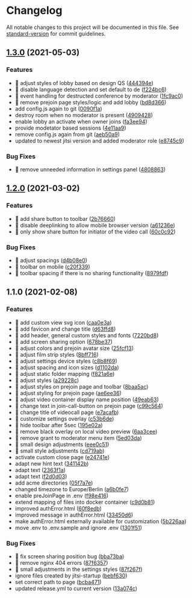 # Changelog

All notable changes to this project will be documented in this file. See [standard-version](https://github.com/conventional-changelog/standard-version) for commit guidelines.

## [1.3.0](https://github.com/CaritasDeutschland/caritas-onlineBeratung-videoBackend/compare/v1.2.0...v1.3.0) (2021-05-03)


### Features

* 🎸 adjust styles of lobby based on design QS ([444394e](https://github.com/CaritasDeutschland/caritas-onlineBeratung-videoBackend/commit/444394efaf1210c01611b898fb349e7d67f086f6))
* 🎸 disable language detection and set default to de ([f224bc6](https://github.com/CaritasDeutschland/caritas-onlineBeratung-videoBackend/commit/f224bc6505f75806d957e38f301de520dc370fba))
* 🎸 event handling for destructed conference by moderator ([1fc9ac0](https://github.com/CaritasDeutschland/caritas-onlineBeratung-videoBackend/commit/1fc9ac0939c7bb28f3ed401a23d368f48e6461dd))
* 🎸 remove prejoin page styles/logic and add lobby ([bd8d366](https://github.com/CaritasDeutschland/caritas-onlineBeratung-videoBackend/commit/bd8d366e0559db2f3b3a210d17d30ede7de79cf5))
* add config.js again to git ([0090f1a](https://github.com/CaritasDeutschland/caritas-onlineBeratung-videoBackend/commit/0090f1ac320b669c8f8b1d16884351c4bf3b8013))
* destroy room when no moderator is present ([4909428](https://github.com/CaritasDeutschland/caritas-onlineBeratung-videoBackend/commit/49094280d2c7c72354e32bb21f1eb36b2b32e675))
* enable lobby an activate when owner joins ([fa3ee94](https://github.com/CaritasDeutschland/caritas-onlineBeratung-videoBackend/commit/fa3ee94446df8a8a3a39f2c599276f0b21caddb0))
* provide modetator based sessions ([4e11aa9](https://github.com/CaritasDeutschland/caritas-onlineBeratung-videoBackend/commit/4e11aa91676ed0b8231056575974e87871fdfa58))
* remove config.js again from git ([aeb50a9](https://github.com/CaritasDeutschland/caritas-onlineBeratung-videoBackend/commit/aeb50a9d6629990a42510893c65ee1ed3509ee9a))
* updated to newest jitsi version and added moderator role ([e8745c9](https://github.com/CaritasDeutschland/caritas-onlineBeratung-videoBackend/commit/e8745c9383437aae0529c0e13ad383f9014962cc))


### Bug Fixes

* 🐛 remove unneeded information in settings panel ([4808863](https://github.com/CaritasDeutschland/caritas-onlineBeratung-videoBackend/commit/4808863fe8f575d1c13a51a1560d2f8cac38b9e2))

## [1.2.0](https://github.com/CaritasDeutschland/caritas-onlineBeratung-videoBackend/compare/v1.1.0...v1.2.0) (2021-03-02)


### Features

* 🎸 add share button to toolbar ([2b76660](https://github.com/CaritasDeutschland/caritas-onlineBeratung-videoBackend/commit/2b766607fb6088f4d857d0e29a234c45c32f3894))
* 🎸 disable deeplinking to allow mobile browser version ([a61236e](https://github.com/CaritasDeutschland/caritas-onlineBeratung-videoBackend/commit/a61236e9db4344f8f47e10b30f9a95131e20be64))
* 🎸 only show share button for initiator of the video call ([60c0c92](https://github.com/CaritasDeutschland/caritas-onlineBeratung-videoBackend/commit/60c0c929e9946831ed58ecef9f60a77ff82689cd))


### Bug Fixes

* 🐛 adjust spacings ([d4b08e0](https://github.com/CaritasDeutschland/caritas-onlineBeratung-videoBackend/commit/d4b08e0a1822b173f341fbf60ae53d389fc4f0e3))
* 🐛 toolbar on mobile ([c20f339](https://github.com/CaritasDeutschland/caritas-onlineBeratung-videoBackend/commit/c20f339efe890a667a64edbc955495cb336b5a4d))
* 🐛 toolbar spacing if there is no sharing functionality ([8979fdf](https://github.com/CaritasDeutschland/caritas-onlineBeratung-videoBackend/commit/8979fdfbdb053e052514ffa279e41d18a7252da9))

## 1.1.0 (2021-02-08)


### Features

* 🎸 add custom view svg icon ([caa0e3a](https://github.com/CaritasDeutschland/caritas-onlineBeratung-videoBackend/commit/caa0e3a1c6305eadc446b63a1858a55c6507ca93))
* 🎸 add favicon and change title ([d63ffd8](https://github.com/CaritasDeutschland/caritas-onlineBeratung-videoBackend/commit/d63ffd8ebd2c768cd03a3c9468c064e57d3bda82))
* 🎸 add header, general custom styles and fonts ([7220bd8](https://github.com/CaritasDeutschland/caritas-onlineBeratung-videoBackend/commit/7220bd8b525df4d739e701d29d4c5e33503dc176))
* 🎸 add screen sharing option ([678be37](https://github.com/CaritasDeutschland/caritas-onlineBeratung-videoBackend/commit/678be378958a045deb3fab1e3dc721e4abf987f3))
* 🎸 adjust colors and prejoin avatar size ([25fcf13](https://github.com/CaritasDeutschland/caritas-onlineBeratung-videoBackend/commit/25fcf13371d0bc1a5f68ac79d63cada79ef94aa6))
* 🎸 adjust film strip styles ([8bff716](https://github.com/CaritasDeutschland/caritas-onlineBeratung-videoBackend/commit/8bff716b47660709a89507a5e42c76657680f244))
* 🎸 adjust settings device styles ([c8b8f69](https://github.com/CaritasDeutschland/caritas-onlineBeratung-videoBackend/commit/c8b8f69c8f1b3b8b6323a4af205ecf171e90784a))
* 🎸 adjust spacing and icon sizes ([d1102da](https://github.com/CaritasDeutschland/caritas-onlineBeratung-videoBackend/commit/d1102da3ca9fc8c09bfe4abfcccf131ee61f0505))
* 🎸 adjust static folder mapping ([f821a6e](https://github.com/CaritasDeutschland/caritas-onlineBeratung-videoBackend/commit/f821a6ea619248940ecb78018ce73329c63105fd))
* 🎸 adjust styles ([a29228c](https://github.com/CaritasDeutschland/caritas-onlineBeratung-videoBackend/commit/a29228cf633301f430b99840376d7fca5e47a357))
* 🎸 adjust styles on prejoin page and toolbar ([8baa5ac](https://github.com/CaritasDeutschland/caritas-onlineBeratung-videoBackend/commit/8baa5acc11b849c45003a2ddd6f932fb18cfa6e1))
* 🎸 adjust styling for prejoin page ([ae6ee36](https://github.com/CaritasDeutschland/caritas-onlineBeratung-videoBackend/commit/ae6ee369f0191f916bbfd78caa9bdafe572cb6a5))
* 🎸 adjust video container display name position ([49eab63](https://github.com/CaritasDeutschland/caritas-onlineBeratung-videoBackend/commit/49eab637ed96312e3650d3ac3c7534327d22c14b))
* 🎸 change text in join-call-button on prejoin page ([c99c564](https://github.com/CaritasDeutschland/caritas-onlineBeratung-videoBackend/commit/c99c564ea45ca6ee81ebb90340047e63341cdb11))
* 🎸 change title of videocall page ([e7acafb](https://github.com/CaritasDeutschland/caritas-onlineBeratung-videoBackend/commit/e7acafb5a4df148811a15b1aa4af9c083948e15a))
* 🎸 customize settings overlay ([c53b6de](https://github.com/CaritasDeutschland/caritas-onlineBeratung-videoBackend/commit/c53b6dea39e59a0151d0f2336464425734dad533))
* 🎸 hide toolbar after 5sec ([195e02a](https://github.com/CaritasDeutschland/caritas-onlineBeratung-videoBackend/commit/195e02a9f5eaca53680c726e56a754b0b6b4b15b))
* 🎸 remove black overlay on local video preview ([6aa3cee](https://github.com/CaritasDeutschland/caritas-onlineBeratung-videoBackend/commit/6aa3cee9c0347d48d4b75df20df8c948d7b5c977))
* 🎸 remove grant to moderator menu item ([5ed03da](https://github.com/CaritasDeutschland/caritas-onlineBeratung-videoBackend/commit/5ed03da979535127b5ec05fe8d0f8515cc6feae1))
* 🎸 small design adjustments ([eee0c51](https://github.com/CaritasDeutschland/caritas-onlineBeratung-videoBackend/commit/eee0c512d283d3e91e769063542d339240003adb))
* 🎸 small style adjustments ([cd719ab](https://github.com/CaritasDeutschland/caritas-onlineBeratung-videoBackend/commit/cd719ab459fa4d141a09f109265f579ace459079))
* activate custom close page ([e24741e](https://github.com/CaritasDeutschland/caritas-onlineBeratung-videoBackend/commit/e24741e896597562b22576c3773b6345fb0084a6))
* adapt new hint text ([341142b](https://github.com/CaritasDeutschland/caritas-onlineBeratung-videoBackend/commit/341142b934d7ad41684f783f47388c3062369ae5))
* adapt text ([2363f1a](https://github.com/CaritasDeutschland/caritas-onlineBeratung-videoBackend/commit/2363f1aee63c9968b04dbc587df721d685f6a553))
* adapt text ([f2d0d03](https://github.com/CaritasDeutschland/caritas-onlineBeratung-videoBackend/commit/f2d0d03ccea5e5fea96a4ebb871670d0aeaba448))
* add acme directories ([05f7a7e](https://github.com/CaritasDeutschland/caritas-onlineBeratung-videoBackend/commit/05f7a7eb516d657b4525cc465d31ff46a6efb196))
* changed timezone to Europe/Berlin ([a6b0fe7](https://github.com/CaritasDeutschland/caritas-onlineBeratung-videoBackend/commit/a6b0fe745f00bb9b3834809047859ca41095f99d))
* enable preJoinPage in .env ([f98e416](https://github.com/CaritasDeutschland/caritas-onlineBeratung-videoBackend/commit/f98e416e39d2b26b7a4e6ccd271e3e93aca07419))
* extend mapping of files into docker container ([c9d0b81](https://github.com/CaritasDeutschland/caritas-onlineBeratung-videoBackend/commit/c9d0b810bc08429072444174698b1097de80f3e1))
* improved authError.html ([60f8edb](https://github.com/CaritasDeutschland/caritas-onlineBeratung-videoBackend/commit/60f8edb1ce7905eb0ae96d315693811fd7635066))
* improved message in authError.html ([33450d6](https://github.com/CaritasDeutschland/caritas-onlineBeratung-videoBackend/commit/33450d68bf07f7fc758001797acbaa1303d4e33d))
* make authError.html externally available for customization ([5b226aa](https://github.com/CaritasDeutschland/caritas-onlineBeratung-videoBackend/commit/5b226aa3c9e530c80a676ed7bd9574cef6cfa791))
* move .env to .env.sample and ignore .env ([1301f51](https://github.com/CaritasDeutschland/caritas-onlineBeratung-videoBackend/commit/1301f51262ced0178defa922cdea7b8ee6d8ae19))


### Bug Fixes

* 🐛 fix screen sharing position bug ([bba73ba](https://github.com/CaritasDeutschland/caritas-onlineBeratung-videoBackend/commit/bba73ba679492971553f7c360cbc62f7b7ddcd01))
* 🐛 remove nginx 404 errors ([87f6357](https://github.com/CaritasDeutschland/caritas-onlineBeratung-videoBackend/commit/87f635753f302c53228591790c0054eeb1c988cc))
* 🐛 small adjustments in the settings styles ([87f267f](https://github.com/CaritasDeutschland/caritas-onlineBeratung-videoBackend/commit/87f267f937e5a5e1881e07ecad4ee3ce3ae0688d))
* ignore files created by jitsi-startup ([bebf630](https://github.com/CaritasDeutschland/caritas-onlineBeratung-videoBackend/commit/bebf630928d27c56824e9f1091d20dc074d90f9e))
* set correct path to page ([bcba471](https://github.com/CaritasDeutschland/caritas-onlineBeratung-videoBackend/commit/bcba471fc2e8557a4c71e78f09f486f4d03d3074))
* updated release.yml to current version ([13a074c](https://github.com/CaritasDeutschland/caritas-onlineBeratung-videoBackend/commit/13a074c59e5ea88fe3f24f4551ad3d0d28f8ec44))
